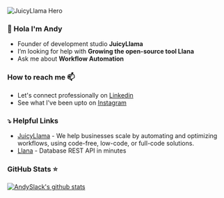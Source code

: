 ![JuicyLlama Hero](https://juicyllama.com/assets/images/linkedin-cover.png)

### 👋 Hola I'm Andy

- Founder of development studio **JuicyLlama**
- I’m looking for help with **Growing the open-source tool Llana**
- Ask me about **Workflow Automation**

### How to reach me 📫
<!-- Socials Links and Badges -->
- Let's connect professionally on [Linkedin](https://www.linkedin.com/in/andrewslack/)
- See what I've been upto on [Instagram](https://www.instagram.com/me_slack)

### ⤵️ Helpful Links

- [JuicyLlama](https://juicyllama.com) - We help businesses scale by automating and optimizing workflows, using code-free, low-code, or full-code solutions.
- [Llana](https://juicyllama.com/tools/llana) - Database REST API in minutes

### GitHub Stats ⭐

[![AndySlack's github stats](https://github-readme-stats.vercel.app/api?username=andyslack&show_icons=true)](https://github.com/andyslack)
